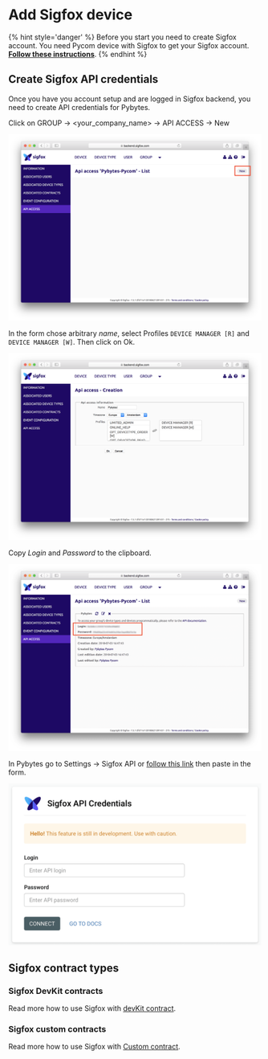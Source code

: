 # Add Sigfox device

{% hint style='danger' %}
Before you start you need to create Sigfox account.
You need Pycom device with Sigfox to get your Sigfox account. **[Follow these instructions](../../../gettingstarted/registration/sigfox.md)**.
{% endhint %}

## Create Sigfox API credentials

Once you have you account setup and are logged in Sigfox backend, you need to create API credentials for Pybytes.

Click on GROUP &rarr; &lt;your_company_name&gt; &rarr; API ACCESS &rarr; New

<p align="center"><img src ="../../../../img/pybytes/sigfox/apiAccess.png"></p>

In the form chose arbitrary *name*, select Profiles `DEVICE MANAGER [R]` and `DEVICE MANAGER [W]`.
Then click on Ok.

<p align="center"><img src ="../../../../img/pybytes/sigfox/apiAccessScope.png"></p>

Copy *Login* and *Password* to the clipboard.

<p align="center"><img src ="../../../../img/pybytes/sigfox/apiAccessKeys.png"></p>

In Pybytes go to Settings &rarr; Sigfox API or [follow this link](https://pybytes.pycom.io/settings/sigfox-credentials) then paste in the form.

<p align="center"><img src ="../../../../img/pybytes/sigfox/pybytesSigfoxCredentials.png"></p>

## Sigfox contract types

### Sigfox DevKit contracts

Read more how to use Sigfox with [devKit contract](./sigfoxDevKit.md).

### Sigfox custom contracts

Read more how to use Sigfox with [Custom contract](./sigfoxDevKit.md).
